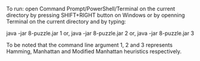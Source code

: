 To run: open Command Prompt/PowerShell/Terminal on the current directory by pressing SHIFT+RIGHT button on Windows or by openning Terminal on the current directory and by typing:

java -jar 8-puzzle.jar 1
or,
java -jar 8-puzzle.jar 2
or,
java -jar 8-puzzle.jar 3


To be noted that the command line argument 1, 2 and 3 represents Hamming, Manhattan and Modified Manhattan heuristics respectively.
